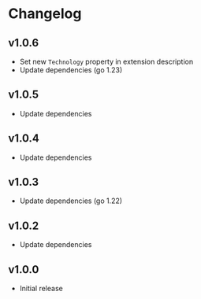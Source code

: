 # Changelog

## v1.0.6

- Set new `Technology` property in extension description
- Update dependencies (go 1.23)

## v1.0.5

- Update dependencies

## v1.0.4

- Update dependencies

## v1.0.3

- Update dependencies (go 1.22)

## v1.0.2

 - Update dependencies

## v1.0.0

 - Initial release
